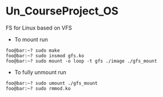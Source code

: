 # Un_CourseProject_OS
FS for Linux based on VFS

- To mount run
```console
foo@bar:~? sudo make
foo@bar:~? sudo insmod gfs.ko
foo@bar:~? sudo mount -o loop -t gfs ./image ./gfs_mount
```

- To fully unmount run
```console
foo@bar:~? sudo umount ./gfs_mount
foo@bar:~? sudo rmmod.ko
```
